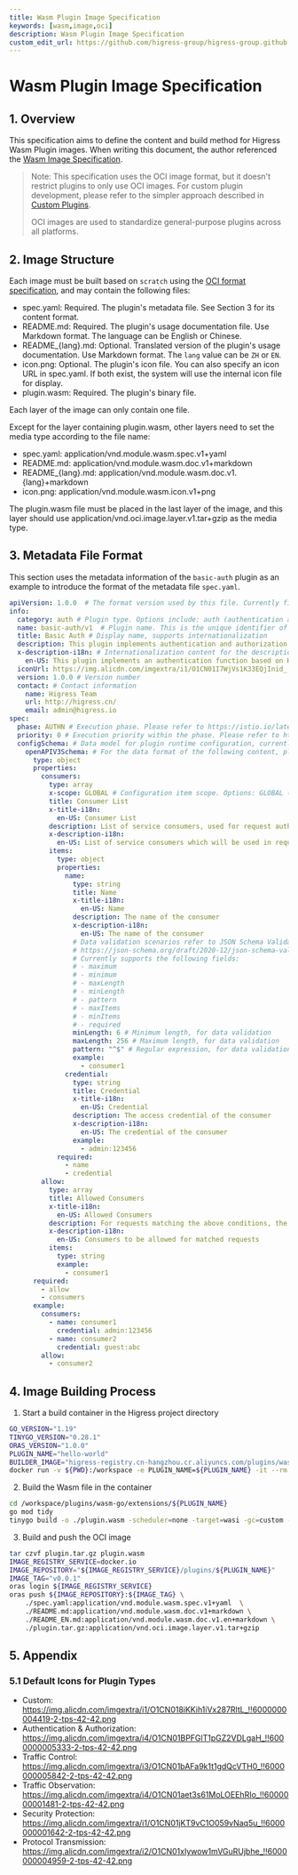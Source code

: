 ```yaml
---
title: Wasm Plugin Image Specification
keywords: [wasm,image,oci]
description: Wasm Plugin Image Specification
custom_edit_url: https://github.com/higress-group/higress-group.github.io/blob/main/src/content/docs/latest/en/user/wasm-image-spec.md
---
```


# Wasm Plugin Image Specification

## 1. Overview

This specification aims to define the content and build method for Higress Wasm Plugin images. When writing this document, the author referenced the [Wasm Image Specification](https://github.com/solo-io/wasm/blob/master/spec/spec-compat.md).

> Note: This specification uses the OCI image format, but it doesn't restrict plugins to only use OCI images. For custom plugin development, please refer to the simpler approach described in [Custom Plugins](../plugins/custom.md).
>
> OCI images are used to standardize general-purpose plugins across all platforms.

## 2. Image Structure

Each image must be built based on `scratch` using the [OCI format specification](https://github.com/opencontainers/image-spec), and may contain the following files:

- spec.yaml: Required. The plugin's metadata file. See Section 3 for its content format.
- README.md: Required. The plugin's usage documentation file. Use Markdown format. The language can be English or Chinese.
- README_{lang}.md: Optional. Translated version of the plugin's usage documentation. Use Markdown format. The `lang` value can be `ZH` or `EN`.
- icon.png: Optional. The plugin's icon file. You can also specify an icon URL in spec.yaml. If both exist, the system will use the internal icon file for display.
- plugin.wasm: Required. The plugin's binary file.

Each layer of the image can only contain one file.

Except for the layer containing plugin.wasm, other layers need to set the media type according to the file name:

- spec.yaml: application/vnd.module.wasm.spec.v1+yaml 
- README.md: application/vnd.module.wasm.doc.v1+markdown
- README_{lang}.md: application/vnd.module.wasm.doc.v1.{lang}+markdown
- icon.png: application/vnd.module.wasm.icon.v1+png

The plugin.wasm file must be placed in the last layer of the image, and this layer should use application/vnd.oci.image.layer.v1.tar+gzip as the media type.

## 3. Metadata File Format

This section uses the metadata information of the `basic-auth` plugin as an example to introduce the format of the metadata file `spec.yaml`.

```yaml
apiVersion: 1.0.0  # The format version used by this file. Currently fixed at 1.0.0
info:
  category: auth # Plugin type. Options include: auth (authentication and authorization), security (security protection), protocol (protocol conversion), flow-control (traffic control), flow-monitor (traffic observation), custom (custom)
  name: basic-auth/v1  # Plugin name. This is the unique identifier of the plugin. It is recommended to append a version suffix like "/v1" to handle future incompatible upgrade scenarios
  title: Basic Auth # Display name, supports internationalization
  description: This plugin implements authentication and authorization functionality based on the HTTP Basic Auth standard. # Feature description, supports internationalization
  x-description-i18n: # Internationalization content for the description field above. All fields supporting internationalization can add internationalized content using the "x-{name}-i18n" method
    en-US: This plugin implements an authentication function based on HTTP Basic Auth standard.
  iconUrl: https://img.alicdn.com/imgextra/i1/O1CN01I7WjVs1K33EQjInid_!!6000000001107-2-tps-960-290.png # Optional, URL of the plugin's icon file.
  version: 1.0.0 # Version number
  contact: # Contact information
    name: Higress Team
    url: http://higress.cn/
    email: admin@higress.io
spec:
  phase: AUTHN # Execution phase. Please refer to https://istio.io/latest/docs/reference/config/proxy_extensions/wasm-plugin/#PluginPhase
  priority: 0 # Execution priority within the phase. Please refer to https://istio.io/latest/docs/reference/config/proxy_extensions/wasm-plugin/#WasmPlugin
  configSchema: # Data model for plugin runtime configuration, currently only supports definition using the Schema format in OpenAPI 3.0.0 standard
    openAPIV3Schema: # For the data format of the following content, please refer to https://openapi.apifox.cn/#schema-%E5%AF%B9%E8%B1%A1. Some display fields support internationalization.
      type: object
      properties:
        consumers:
          type: array
          x-scope: GLOBAL # Configuration item scope. Options: GLOBAL (global configuration), RULE (rule-level configuration, i.e., configuration when associated with specific routes, domains, services, etc.), ANY (no scope restriction). Optional. Default value is ANY.
          title: Consumer List
          x-title-i18n:
            en-US: Consumer List
          description: List of service consumers, used for request authentication
          x-description-i18n:
            en-US: List of service consumers which will be used in request authentication
          items:
            type: object
            properties:
              name:
                type: string
                title: Name
                x-title-i18n:
                  en-US: Name
                description: The name of the consumer
                x-description-i18n:
                  en-US: The name of the consumer
                # Data validation scenarios refer to JSON Schema Validation Spec implementation
                # https://json-schema.org/draft/2020-12/json-schema-validation.html
                # Currently supports the following fields:
                # - maximum
                # - minimum
                # - maxLength
                # - minLength
                # - pattern
                # - maxItems
                # - minItems
                # - required
                minLength: 6 # Minimum length, for data validation
                maxLength: 256 # Maximum length, for data validation
                pattern: "^$" # Regular expression, for data validation
                example:
                  - consumer1
              credential:
                type: string
                title: Credential
                x-title-i18n:
                  en-US: Credential
                description: The access credential of the consumer
                x-description-i18n:
                  en-US: The credential of the consumer
                example:
                  - admin:123456
            required:
              - name
              - credential
        allow:
          type: array
          title: Allowed Consumers
          x-title-i18n:
            en-US: Allowed Consumers
          description: For requests matching the above conditions, the list of consumers allowed to access
          x-description-i18n:
            en-US: Consumers to be allowed for matched requests
          items:
            type: string
            example:
              - consumer1
      required:
        - allow
        - consumers
      example:
        consumers:
          - name: consumer1
            credential: admin:123456
          - name: consumer2
            credential: guest:abc
        allow:
          - consumer2
```

## 4. Image Building Process

1. Start a build container in the Higress project directory

```bash
GO_VERSION="1.19"
TINYGO_VERSION="0.28.1"
ORAS_VERSION="1.0.0"
PLUGIN_NAME="hello-world"
BUILDER_IMAGE="higress-registry.cn-hangzhou.cr.aliyuncs.com/plugins/wasm-go-builder:go${GO_VERSION}-tinygo${TINYGO_VERSION}-oras${ORAS_VERSION}"
docker run -v ${PWD}:/workspace -e PLUGIN_NAME=${PLUGIN_NAME} -it --rm ${BUILDER_IMAGE} /bin/bash
```

2. Build the Wasm file in the container

```bash
cd /workspace/plugins/wasm-go/extensions/${PLUGIN_NAME}
go mod tidy
tinygo build -o ./plugin.wasm -scheduler=none -target=wasi -gc=custom -tags='custommalloc nottinygc_finalizer' ./main.go
```

3. Build and push the OCI image

```bash
tar czvf plugin.tar.gz plugin.wasm
IMAGE_REGISTRY_SERVICE=docker.io
IMAGE_REPOSITORY="${IMAGE_REGISTRY_SERVICE}/plugins/${PLUGIN_NAME}"
IMAGE_TAG="v0.0.1"
oras login ${IMAGE_REGISTRY_SERVICE}
oras push ${IMAGE_REPOSITORY}:${IMAGE_TAG} \
    ./spec.yaml:application/vnd.module.wasm.spec.v1+yaml  \
    ./README.md:application/vnd.module.wasm.doc.v1+markdown \
    ./README_EN.md:application/vnd.module.wasm.doc.v1.en+markdown \
    ./plugin.tar.gz:application/vnd.oci.image.layer.v1.tar+gzip
```

## 5. Appendix

### 5.1 Default Icons for Plugin Types

- Custom: https://img.alicdn.com/imgextra/i1/O1CN018iKKih1iVx287RltL_!!6000000004419-2-tps-42-42.png
- Authentication & Authorization: https://img.alicdn.com/imgextra/i4/O1CN01BPFGlT1pGZ2VDLgaH_!!6000000005333-2-tps-42-42.png
- Traffic Control: https://img.alicdn.com/imgextra/i3/O1CN01bAFa9k1t1gdQcVTH0_!!6000000005842-2-tps-42-42.png
- Traffic Observation: https://img.alicdn.com/imgextra/i4/O1CN01aet3s61MoLOEEhRIo_!!6000000001481-2-tps-42-42.png
- Security Protection: https://img.alicdn.com/imgextra/i1/O1CN01jKT9vC1O059vNaq5u_!!6000000001642-2-tps-42-42.png
- Protocol Transmission: https://img.alicdn.com/imgextra/i2/O1CN01xIywow1mVGuRUjbhe_!!6000000004959-2-tps-42-42.png
